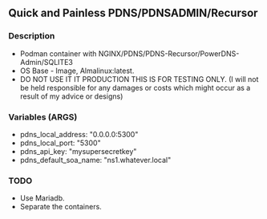 ## Quick and Painless PDNS/PDNSADMIN/Recursor

### Description

* Podman container with NGINX/PDNS/PDNS-Recursor/PowerDNS-Admin/SQLITE3
* OS Base - Image, Almalinux:latest.
* DO NOT USE IT IT PRODUCTION THIS IS FOR TESTING ONLY. (I will not be held responsible for any damages or costs which might occur as a result of my advice or designs)

### Variables (ARGS)

* pdns_local_address: "0.0.0.0:5300"
* pdns_local_port: "5300"
* pdns_api_key: "mysupersecretkey"
* pdns_default_soa_name: "ns1.whatever.local"

### TODO

* Use Mariadb.
* Separate the containers.